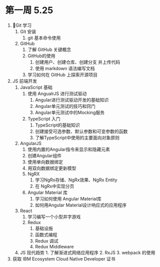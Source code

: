 # 第一周 5.25

1. Git 学习
	1. Git 安装
		1. git 基本命令使用
	2. GitHub
		1. 了解 GitHub 关键概念
		2. GitHub的使用
			1. 创建用户、创建仓库、创建分支 并上传代码
			2. 使用 markdown 语法编写文档
		3. 学习如何在 GitHub 上探索开源项目
2. JS 前端开发
	1. JavaScript 基础
		1. 使用 AngualrJS 进行测试驱动
			1. Angular进行测试驱动开发的基础知识
			2. Angular单元测试的技巧和窍门
			3. Angular单元测试中的Mocking服务
		2. TypeScript 入门
			1. TypeScript的基础知识
			2. 创建接受可选参数、默认参数和可变参数的函数
			3. 了解TypeScript中使用的主要面向对象原则
	2. AngularJS 
		1. 使用内置的Angular指令来显示和隐藏元素
		2. 创建Angular组件
		3. 使用单向数据绑定
		4. 用双向数据绑定更新模型
		5. NgRX
			1. 学习NgRx存储、NgRx效果、NgRx Entity
			2. 在 NgRx中实现分页
		6. Angular Material 库
			1. 学习如何使用  Angular Material库
			2. 如何用Angular Material设计响应式的应用程序
	3. React
		1. 学习编写一个小型井字游戏
		2. Redux
			1. 基础设施
			2. 函数式编程
			3. Redux 调试
			4. Redux Middleware
	4. JS 现代趋势
			1. 了解渐进式网络应用程序
			2. RxJS
			3. webpack 的使用
3. 获取 IBM Ecosystem Cloud Native Developer 证书



		